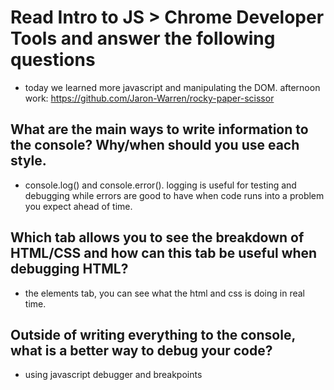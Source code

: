 # Read Intro to JS > Chrome Developer Tools and answer the following questions

* today we learned more javascript and manipulating the DOM. afternoon work: https://github.com/Jaron-Warren/rocky-paper-scissor

## What are the main ways to write information to the console? Why/when should you use each style.

*  console.log() and console.error(). logging is useful for testing and debugging while errors are good to have when code runs into a problem you expect ahead of time.

## Which tab allows you to see the breakdown of HTML/CSS and how can this tab be useful when debugging HTML?

*  the elements tab, you can see what the html and css is doing in real time.

## Outside of writing everything to the console, what is a better way to debug your code?

* using javascript debugger and breakpoints
